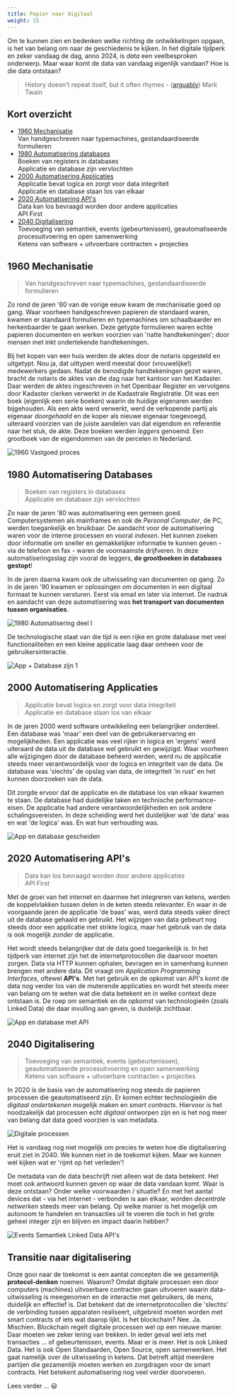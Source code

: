 ```yaml
---
title: Papier naar digitaal
weight: 15
---
```

Om te kunnen zien en bedenken welke richting de ontwikkelingen opgaan, is het van belang om naar de
geschiedenis te kijken. In het digitale tijdperk en zeker vandaag de dag, anno 2024, is _data_ een
veelbesproken onderwerp. Maar waar komt de data van vandaag eigenlijk vandaan? Hoe is die data
ontstaan?

> History doesn't repeat itself, but it often rhymes -
> ([arguably](https://quoteinvestigator.com/2014/01/12/history-rhymes/)) Mark Twain

## Kort overzicht

- [1960 Mechanisatie](#1960-mechanisatie)<br>Van handgeschreven naar typemachines,
  gestandaardiseerde formulieren
- [1980 Automatisering databases](#1980-automatisering-databases)<br>Boeken van registers in
 databases <br>Applicatie en database zijn vervlochten
- [2000 Automatisering Applicaties](#2000-automatisering-applicaties)<br>Applicatie bevat logica en
  zorgt voor data integriteit<br>Applicatie en database staan los van elkaar
- [2020 Automatisering API's](#2020-automatisering-apis)<br>Data kan los bevraagd worden door andere
  applicaties<br>API First
- [2040 Digitalisering](#2040-digitalisering)<br>Toevoeging van semantiek, events (gebeurtenissen),
  geautomatiseerde procesuitvoering en open samenwerking<br>Ketens van software + uitvoerbare
  contracten + projecties

## 1960 Mechanisatie

> Van handgeschreven naar typemachines, gestandaardiseerde formulieren

Zo rond de jaren '60 van de vorige eeuw kwam de mechanisatie goed op gang. Waar voorheen
handgeschreven papieren de standaard waren, kwamen er standaard formulieren en typemachines om
schaalbaarder en herkenbaarder te gaan werken. Deze getypte formulieren waren echte papieren
documenten en werken voorzien van 'natte handtekeningen'; door mensen met inkt ondertekende
handtekeningen.

Bij het kopen van een huis werden de aktes door de notaris opgesteld en uitgetypt. Nou ja, dat
uittypen werd meestal door (vrouwelijke!) medewerkers gedaan. Nadat de benodigde handtekeningen
gezet waren, bracht de notaris de aktes van die dag naar het kantoor van het Kadaster. Daar werden
de aktes ingeschreven in het Openbaar Register en vervolgens door Kadaster clerken verwerkt in de
Kadastrale Registratie. Dit was een boek (eigenlijk een serie boeken) waarin de huidige eigenaren
werden bijgehouden. Als een akte werd verwerkt, werd de verkopende partij als eigenaar _doorgehaald_
en de koper als nieuwe eigenaar toegevoegd, uiteraard voorzien van de juiste aandelen van dat
eigendom en referentie naar het stuk, de akte. Deze boeken werden _leggers_ genoemd. Een grootboek
van de eigendommen van de percelen in Nederland.

![1960 Vastgoed proces](images/1960-vastgoed-proces.png)

## 1980 Automatisering Databases

> Boeken van registers in databases <br>Applicatie en database zijn vervlochten

Zo naar de jaren '80 was automatisering een gemeen goed. Computersystemen als mainframes en ook de
_Personal Computer_, de PC, werden toegankelijk en bruikbaar. De aandacht voor de automatisering
waren voor de interne processen en vooral _indexen_. Het kunnen zoeken door informatie om sneller en
gemakkelijker informatie te kunnen geven - via de telefoon en fax - waren de voornaamste drijfveren.
In deze automatiseringsslag zijn vooral de leggers, **de grootboeken in databases gestopt**!

In de jaren daarna kwam ook de uitwisseling van documenten op gang. Zo in de jaren '90 kwamen er
oplossingen om documenten in een digitaal formaat te kunnen versturen. Eerst via email en later via
internet. De nadruk en aandacht van deze automatisering was **het transport van documenten tussen
organisaties**.

![1980 Automatisering deel I](images/1980-automatisering-deel1.png)

De technologische staat van die tijd is een rijke en grote database met veel functionaliteiten en
een kleine applicatie laag daar omheen voor de gebruikersinteractie.

![App + Database zijn 1](images/1960-app-database-are-one.png)

## 2000 Automatisering Applicaties

> Applicatie bevat logica en zorgt voor data integriteit<br>Applicatie en database staan los van
  elkaar

In de jaren 2000 werd software ontwikkeling een belangrijker onderdeel. Een database was 'maar' een
deel van de gebruikerservaring en mogelijkheden. Een applicatie was veel rijker in logica en
'ergens' werd uiteraard de data uit de database wel gebruikt en gewijzigd. Waar voorheen alle
wijzigingen door de database beheerd werden, werd nu de applicatie steeds meer verantwoordelijk voor
de logica en integriteit van de data. De database was 'slechts' de opslag van data, de integriteit
'in rust' en het kunnen doorzoeken van de data.

Dit zorgde ervoor dat de applicatie en de database los van elkaar kwamen te staan. De database had
duidelijke taken en technische performance-eisen. De applicatie had andere verantwoordelijkheden en
ook andere schalingsvereisten. In deze scheiding werd het duidelijker wat 'de data' was en wat 'de
logica' was. En wat hun verhouding was.

![App en database gescheiden](images/1980-app-database-separate.png)

## 2020 Automatisering API's

> Data kan los bevraagd worden door andere applicaties<br>API First

Met de groei van het internet en daarmee het integreren van ketens, werden de koppelvlakken tussen
delen in de keten steeds relevanter. En waar in de voorgaande jaren de applicatie 'de baas' was,
werd data steeds vaker direct uit de database gehaald en gebruikt. Het wijzigen van data gebeurt nog
steeds door een applicatie met strikte logica, maar het gebruik van de data is ook mogelijk _zonder_
de applicatie.

Het wordt steeds belangrijker dat de data goed toegankelijk is. In het tijdperk van internet zijn
het de internetprotocollen die daarvoor moeten zorgen. Data via HTTP kunnen ophalen, bevragen en in
samenhang kunnen brengen met andere data. Dit vraagt om _Application Programming Interfaces_,
oftewel **API's**. Met het gebruik en de opkomst van API's komt de data nog verder los van de
muterende applicaties en wordt het steeds meer van belang om te weten wat die data betekent en in
welke context deze ontstaan is. De roep om semantiek en de opkomst van technologieën (zoals Linked
Data) die daar invulling aan geven, is duidelijk zichtbaar.

![App en database met API](images/2000-app-database-with-api.png)

## 2040 Digitalisering

> Toevoeging van semantiek, events (gebeurtenissen), geautomatiseerde procesuitvoering en open
  samenwerking<br>Ketens van software + uitvoerbare contracten + projecties

In 2020 is de basis van de automatisering nog steeds de papieren processen die geautomatiseerd zijn.
Er komen echter technologieën die _digitaal ondertekenen_ mogelijk maken en _smart contracts_.
Hiervoor is het noodzakelijk dat processen echt _digitaal_ ontworpen zijn en is het nog meer van
belang dat data goed voorzien is van metadata.

![Digitale processen](images/2040-digital-processes.png)

Het is vandaag nog niet mogelijk om precies te weten hoe die digitalisering eruit ziet in 2040. We
kunnen niet in de toekomst kijken. Maar we kunnen wél kijken wat er 'rijmt op het verleden'!

De metadata van de data beschrijft niet alleen wat de data betekent. Het moet ook antwoord kunnen
geven op waar de data vandaan komt. Waar is deze ontstaan? Onder welke voorwaarden / situatie? En
met het aantal devices dat - via het internet - verbonden is aan elkaar, worden _decentrale
netwerken_ steeds meer van belang. Op welke manier is het mogelijk om autonoom te handelen en
transacties uit te voeren die toch in het grote geheel integer zijn en blijven en impact daarin
hebben?

![Events Semantiek Linked Data API's](images/2040-event-sourcing-linked-data-apis.png)

## Transitie naar digitalisering

Onze gooi naar de toekomst is een aantal concepten die we gezamenlijk **protocol-denken** noemen.
Waarom? Omdat digitale processen een door computers (machines) uitvoerbare contracten gaan uitvoeren
waarin data-uitwisseling is meegenomen en de interactie met gebruikers, de mens, duidelijk en
effectief is. Dat betekent dat de internetprotocollen die 'slechts' de verbinding tussen apparaten
realiseert, uitgebreid moeten worden met smart contracts of iets wat daarop lijkt. Is het
blockchain? Nee. Ja. Mischien. Blockchain regelt digitale processen wel op een nieuwe manier. Daar
moeten we zeker lering van trekken. In ieder geval wel iets met transacties ... of gebeurtenissen,
events. Maar er is meer. Het is ook Linked Data. Het is ook Open Standaarden, Open Source, open
samenwerken. Het gaat namelijk over de uitwisseling in ketens. Dat betreft altijd meerdere partijen
die gezamenlijk moeten werken en zorgdragen voor de smart contracts. Het betekent automatisering nog
veel verder doorvoeren.

Lees verder ... :smiley:
